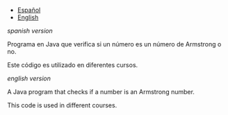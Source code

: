 * [Español](#spanish)
* [English](#english)

<a name="spanish"></a>_spanish version_

Programa en Java que verifica si un número es un número de Armstrong o no.

Este código es utilizado en diferentes cursos.

<a name="english"></a>_english version_

A Java program that checks if a number is an Armstrong number.

This code is used in different courses.
